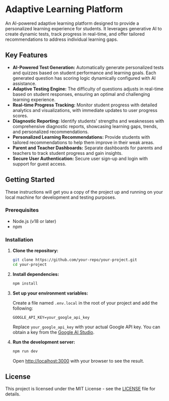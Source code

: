 # Adaptive Learning Platform

An AI-powered adaptive learning platform designed to provide a personalized learning experience for students. It leverages generative AI to create dynamic tests, track progress in real-time, and offer tailored recommendations to address individual learning gaps.

## Key Features

*   **AI-Powered Test Generation:** Automatically generate personalized tests and quizzes based on student performance and learning goals. Each generated question has scoring logic dynamically configured with AI assistance.
*   **Adaptive Testing Engine:** The difficulty of questions adjusts in real-time based on student responses, ensuring an optimal and challenging learning experience.
*   **Real-time Progress Tracking:** Monitor student progress with detailed analytics and visualizations, with immediate updates to user progress scores.
*   **Diagnostic Reporting:** Identify students' strengths and weaknesses with comprehensive diagnostic reports, showcasing learning gaps, trends, and personalized recommendations.
*   **Personalized Learning Recommendations:** Provide students with tailored recommendations to help them improve in their weak areas.
*   **Parent and Teacher Dashboards:** Separate dashboards for parents and teachers to track student progress and gain insights.
*   **Secure User Authentication:** Secure user sign-up and login with support for guest access.

## Getting Started

These instructions will get you a copy of the project up and running on your local machine for development and testing purposes.

### Prerequisites

*   Node.js (v18 or later)
*   npm

### Installation

1.  **Clone the repository:**
    ```bash
    git clone https://github.com/your-repo/your-project.git
    cd your-project
    ```
2.  **Install dependencies:**
    ```bash
    npm install
    ```
3.  **Set up your environment variables:**

    Create a file named `.env.local` in the root of your project and add the following:

    ```
    GOOGLE_API_KEY=your_google_api_key
    ```

    Replace `your_google_api_key` with your actual Google API key. You can obtain a key from the [Google AI Studio](https://aistudio.google.com/app/apikey).

4.  **Run the development server:**
    ```bash
    npm run dev
    ```

    Open [http://localhost:3000](http://localhost:3000) with your browser to see the result.

## License

This project is licensed under the MIT License - see the [LICENSE](LICENSE) file for details.
